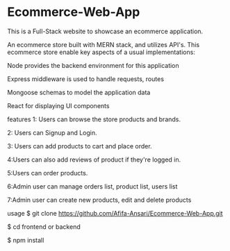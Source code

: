 # Ecommerce-Web-App
This is a Full-Stack website to showcase an ecommerce application.

An ecommerce store built with MERN stack, and utilizes API's. This ecommerce store enable key aspects of a usual implementations:

Node provides the backend environment for this application

Express middleware is used to handle requests, routes

Mongoose schemas to model the application data

React for displaying UI components

features
1: Users can browse the store products and brands.

2: Users can Signup and Login.

3: Users can add products to cart and place order.

4:Users can also add reviews of product if they're logged in.

5:Users can order products.

6:Admin user can manage orders list, product list, users list

7:Admin user can create new products, edit and delete products


usage
$ git clone https://github.com/Afifa-Ansari/Ecommerce-Web-App.git

$ cd frontend or backend

$ npm install
